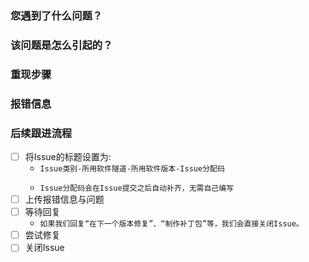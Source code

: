 ### 您遇到了什么问题？



### 该问题是怎么引起的？



### 重现步骤



### 报错信息



### 后续跟进流程
- [ ] 将Issue的标题设置为:
  - <code>Issue类别-所用软件隧道-所用软件版本-Issue分配码
  - Issue分配码会在Issue提交之后自动补齐，无需自己编写</code>
- [ ] 上传报错信息与问题
- [ ] 等待回复
  - <code>如果我们回复“在下一个版本修复”、“制作补丁包”等，我们会直接关闭Issue。</code>
- [ ] 尝试修复
- [ ] 关闭Issue
